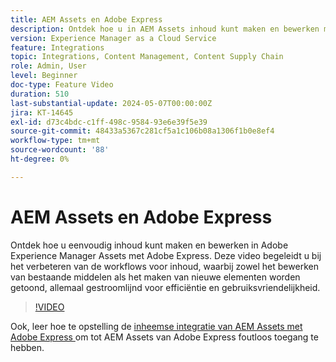 ```yaml
---
title: AEM Assets en Adobe Express
description: Ontdek hoe u in AEM Assets inhoud kunt maken en bewerken met Adobe Express.
version: Experience Manager as a Cloud Service
feature: Integrations
topic: Integrations, Content Management, Content Supply Chain
role: Admin, User
level: Beginner
doc-type: Feature Video
duration: 510
last-substantial-update: 2024-05-07T00:00:00Z
jira: KT-14645
exl-id: d73c4bdc-c1ff-498c-9584-93e6e39f5e39
source-git-commit: 48433a5367c281cf5a1c106b08a1306f1b0e8ef4
workflow-type: tm+mt
source-wordcount: '88'
ht-degree: 0%

---
```


# AEM Assets en Adobe Express

Ontdek hoe u eenvoudig inhoud kunt maken en bewerken in Adobe Experience Manager Assets met Adobe Express. Deze video begeleidt u bij het verbeteren van de workflows voor inhoud, waarbij zowel het bewerken van bestaande middelen als het maken van nieuwe elementen worden getoond, allemaal gestroomlijnd voor efficiëntie en gebruiksvriendelijkheid.

>[!VIDEO](https://video.tv.adobe.com/v/3425972/?learn=on)

Ook, leer hoe te opstelling de [ inheemse integratie van AEM Assets met Adobe Express ](https://experienceleague.adobe.com/nl/docs/experience-manager-cloud-service/content/assets/integration-adobe-express/native-integration-adobe-express) om tot AEM Assets van Adobe Express foutloos toegang te hebben.
